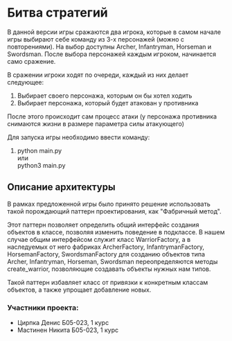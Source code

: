 # Битва стратегий

В данной версии игры сражаются два игрока, которые в самом начале игры выбирают себе команду из 3-х персонажей (можно с повторениями).
На выбор доступны Archer, Infantryman, Horseman и Swordsman. После выбора персонажей каждым игроком, начинается само сражение.

В сражении игроки ходят по очереди, каждый из них делает следующее:
1) Выбирает своего персонажа, которым он бы хотел ходить
2) Выбирает персонажа, который будет атакован у противника

После этого происходит сам процесс атаки (у персонажа противника снимаются жизни в размере параметра силы атакующего)


Для запуска игры необходимо ввести команду:

1) python main.py      
или       
python3 main.py



## Описание архитектуры


В рамках предложенной игры было принято решение использовать такой порождающий паттерн проектирования, как "Фабричный метод".

Этот паттерн позволяет определить общий интерфейс создания объектов в классе, позволяя изменить поведение в подклассе.
В нашем случае общим интерфейсом служит класс WarriorFactory, а в наследуемых от него фабриках ArcherFactory, InfantrymanFactory, HorsemanFactory, SwordsmanFactory 
для созданию объектов типа Archer, Infantryman, Horseman, Swordsman переопределяются методы create_warrior, позволяющие создавать объекты нужных нам типов.

Такой паттерн избавляет класс от привязки к конкретным классам объектов, а также упрощает добавление новых.


### Участники проекта:
- Цирпка Денис Б05-023, 1 курс
- Мастинен Никита Б05-023, 1 курс
